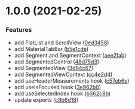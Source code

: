 # 1.0.0 (2021-02-25)


### Features

* add FlatList and ScrollView ([0ed3458](https://github.com/PedroBern/react-native-collapsible-segmented-view/commit/0ed3458fa04ebb660d8bcb85d94965b8154c623a))
* add MaterialTabBar ([b5e1cde](https://github.com/PedroBern/react-native-collapsible-segmented-view/commit/b5e1cde40fc497f5946190d8a9c4a85e6c66d2e7))
* add Segment and SegmentContext ([aee2fab](https://github.com/PedroBern/react-native-collapsible-segmented-view/commit/aee2fab0e26490dafd66077cd3769e88288baf49))
* add SegmentedControl ([48d75d3](https://github.com/PedroBern/react-native-collapsible-segmented-view/commit/48d75d36a28178f90d64f24b92a87794b3cdac40))
* add SegmentedView ([3d94c67](https://github.com/PedroBern/react-native-collapsible-segmented-view/commit/3d94c679357144665009737af4be09e37a64037e))
* add SegmentedViewContext ([cc4e2d4](https://github.com/PedroBern/react-native-collapsible-segmented-view/commit/cc4e2d44b7cdb902519cbf4b2a975b18ee8903f0))
* add useHeaderMeasurements hook ([c57eb6e](https://github.com/PedroBern/react-native-collapsible-segmented-view/commit/c57eb6e6a3e398134939fd1f35ce841e044e9ee1))
* add useIsFocused hook ([3e962b0](https://github.com/PedroBern/react-native-collapsible-segmented-view/commit/3e962b00f8f97c227e4ab6f6deb20fe6e46d3929))
* add useSelectedIndex hook ([b362c8b](https://github.com/PedroBern/react-native-collapsible-segmented-view/commit/b362c8bfa23842c0486af5c2d5a5d38fcae7bc7a))
* update exports ([c8b6d18](https://github.com/PedroBern/react-native-collapsible-segmented-view/commit/c8b6d18142e3e07cbe699eeb1b38412227eaf36c))

